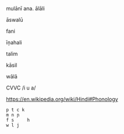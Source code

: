 mulānī ana. ālāli

āswalū

fani

īņahali

talim

kāsil

wālā

CVVC /i u a/

https://en.wikipedia.org/wiki/Hindi#Phonology

```
p t c k
m n ɲ
f s     h
w l j
```
